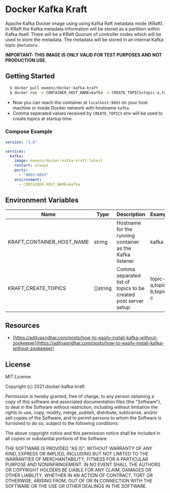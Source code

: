 # Docker Kafka Kraft

Apache Kafka Docker image using using Kafka Raft metadata mode (KRaft). In KRaft the Kafka metadata information will be stored as a partition within Kafka itself. There will be a KRaft Quorum of controller nodes which will be used to store the metadata. The metadata will be stored in an internal Kafka topic `@metadata`.

**IMPORTANT: THIS IMAGE IS ONLY VALID FOR TEST PURPOSES AND NOT PRODUCTION USE.**

## Getting Started

```bash
  $ docker pull moeenz/docker-kafka-kraft
  $ docker run -e CONTAINER_HOST_NAME=kafka -e CREATE_TOPICS=topic-a,topic-b,topic-c moeenz/docker-kafka-kraft
```

- Now you can reach the container at `localhost:9093` on your host machine or inside Docker network with hostname `kafka`.
- Comma seperated values received by `CREATE_TOPICS` env will be used to create topics at startup time.

### Compose Example

```yaml
version: "3.8"

services:
  kafka:
    image: moeenz/docker-kafka-kraft:latest
    restart: always
    ports:
      - "9093:9093"
    environment:
      - CONTAINER_HOST_NAME=kafka
```

## Environment Variables

| Name                      | Type     | Description                                                    | Example                 |
| ------------------------- | -------- | -------------------------------------------------------------- | ----------------------- |
| KRAFT_CONTAINER_HOST_NAME | string   | Hostname for the running container as the Kafka listener       | kafka                   |
| KRAFT_CREATE_TOPICS       | []string | Comma separated list of topics to be created post server setup | topic-a,topic-b,topic-c |

## Resources

- [https://adityasridhar.com/posts/how-to-easily-install-kafka-without-zookeeper](https://adityasridhar.com/posts/how-to-easily-install-kafka-without-zookeeper)

## License

MIT License

Copyright (c) 2021 docker-kafka-kraft

Permission is hereby granted, free of charge, to any person obtaining a copy
of this software and associated documentation files (the "Software"), to deal
in the Software without restriction, including without limitation the rights
to use, copy, modify, merge, publish, distribute, sublicense, and/or sell
copies of the Software, and to permit persons to whom the Software is
furnished to do so, subject to the following conditions:

The above copyright notice and this permission notice shall be included in all
copies or substantial portions of the Software.

THE SOFTWARE IS PROVIDED "AS IS", WITHOUT WARRANTY OF ANY KIND, EXPRESS OR
IMPLIED, INCLUDING BUT NOT LIMITED TO THE WARRANTIES OF MERCHANTABILITY,
FITNESS FOR A PARTICULAR PURPOSE AND NONINFRINGEMENT. IN NO EVENT SHALL THE
AUTHORS OR COPYRIGHT HOLDERS BE LIABLE FOR ANY CLAIM, DAMAGES OR OTHER
LIABILITY, WHETHER IN AN ACTION OF CONTRACT, TORT OR OTHERWISE, ARISING FROM,
OUT OF OR IN CONNECTION WITH THE SOFTWARE OR THE USE OR OTHER DEALINGS IN THE
SOFTWARE.
